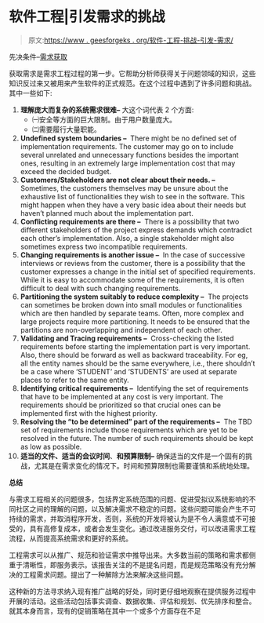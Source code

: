 # 软件工程|引发需求的挑战

> 原文:[https://www . geesforgeks . org/软件-工程-挑战-引发-需求/](https://www.geeksforgeeks.org/software-engineering-challenges-eliciting-requirements/)

先决条件–[需求获取](https://www.geeksforgeeks.org/software-engineering-requirements-elicitation/)

获取需求是需求工程过程的第一步。它帮助分析师获得关于问题领域的知识，这些知识反过来又被用来产生软件的正式规范。在这个过程中遇到了许多问题和挑战。其中一些如下:

1.  **理解庞大而复杂的系统需求很难–**
    大这个词代表 2 个方面:
    *   ㈠安全等方面的巨大限制。由于用户数量庞大。
    *   ㈡需要履行大量职能。
2.  **Undefined system boundaries –** 
    There might be no defined set of implementation requirements. The customer may go on to include several unrelated and unnecessary functions besides the important ones, resulting in an extremely large implementation cost that may exceed the decided budget. 
3.  **Customers/Stakeholders are not clear about their needs. –** 
    Sometimes, the customers themselves may be unsure about the exhaustive list of functionalities they wish to see in the software. This might happen when they have a very basic idea about their needs but haven’t planned much about the implementation part. 
4.  **Conflicting requirements are there –** 
    There is a possibility that two different stakeholders of the project express demands which contradict each other’s implementation. Also, a single stakeholder might also sometimes express two incompatible requirements. 
5.  **Changing requirements is another issue –** 
    In the case of successive interviews or reviews from the customer, there is a possibility that the customer expresses a change in the initial set of specified requirements. While it is easy to accommodate some of the requirements, it is often difficult to deal with such changing requirements. 
6.  **Partitioning the system suitably to reduce complexity –** 
    The projects can sometimes be broken down into small modules or functionalities which are then handled by separate teams. Often, more complex and large projects require more partitioning. It needs to be ensured that the partitions are non-overlapping and independent of each other. 
7.  **Validating and Tracing requirements –** 
    Cross-checking the listed requirements before starting the implementation part is very important. Also, there should be forward as well as backward traceability. For eg, all the entity names should be the same everywhere, i.e., there shouldn’t be a case where ‘STUDENT’ and ‘STUDENTS’ are used at separate places to refer to the same entity. 
8.  **Identifying critical requirements –** 
    Identifying the set of requirements that have to be implemented at any cost is very important. The requirements should be prioritized so that crucial ones can be implemented first with the highest priority. 
9.  **Resolving the “to be determined” part of the requirements –** 
    The TBD set of requirements include those requirements which are yet to be resolved in the future. The number of such requirements should be kept as low as possible. 
10.  **适当的文件、适当的会议时间**、**和预算限制–**
    确保适当的文件是一个固有的挑战，尤其是在需求变化的情况下。时间和预算限制也需要谨慎和系统地处理。

**总结**

与需求工程相关的问题很多，包括界定系统范围的问题、促进受拟议系统影响的不同社区之间的理解的问题，以及解决需求不稳定的问题。这些问题可能会产生不可持续的需求，并取消程序开发，否则，系统的开发将被认为是不令人满意或不可接受的，具有高修复成本，或者会发生变化。通过改进服务交付，可以改进需求工程流程，从而提高系统需求和更好的系统。

工程需求可以从推广、规范和验证需求中推导出来。大多数当前的策略和需求都侧重于清晰性，即服务表示。该报告关注的不是提名问题，而是规范策略没有充分解决的工程需求问题。提出了一种解除方法来解决这些问题。

这种新的方法寻求纳入现有推广战略的好处，同时更仔细地观察在提供服务过程中开展的活动。这些活动包括事实调查、数据收集、评估和规划、优先排序和整合。就其本身而言，现有的促销策略在其中一个或多个方面存在不足